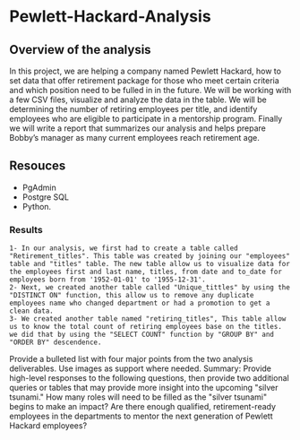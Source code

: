 # Pewlett-Hackard-Analysis
## Overview of the analysis
In this project, we are helping a company named Pewlett Hackard, how to set data that offer retirement package for those who meet certain criteria and which position need to be fulled in in the future. We will be working with a few CSV files, visualize and analyze the data in the table. We will be determining the number of retiring employees per title, and identify employees who are eligible to participate in a mentorship program. Finally we will write a report that summarizes our analysis and helps prepare Bobby’s manager as many current employees reach retirement age. 
## Resouces
  - PgAdmin
  - Postgre SQL
  - Python.
### Results
    1- In our analysis, we first had to create a table called "Retirement_titles". This table was created by joining our "employees" table and "titles" table. The new table allow us to visualize data for the employees first and last name, titles, from date and to_date for employees born from '1952-01-01' to '1955-12-31'. 
    2- Next, we created another table called "Unique_tittles" by using the "DISTINCT ON" function, this allow us to remove any duplicate employees name who changed department or had a promotion to get a clean data.
    3- We created another table named "retiring_titles", This table allow us to know the total count of retiring employees base on the titles. we did that by using the "SELECT COUNT" function by "GROUP BY" and "ORDER BY" descendence. 



Provide a bulleted list with four major points from the two analysis deliverables. Use images as support where needed.
Summary: Provide high-level responses to the following questions, then provide two additional queries or tables that may provide more insight into the upcoming "silver tsunami."
How many roles will need to be filled as the "silver tsunami" begins to make an impact?
Are there enough qualified, retirement-ready employees in the departments to mentor the next generation of Pewlett Hackard employees?
